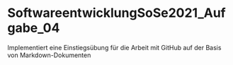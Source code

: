 # SoftwareentwicklungSoSe2021_Aufgabe_04
Implementiert eine Einstiegsübung für die Arbeit mit GitHub auf der Basis von Markdown-Dokumenten 
